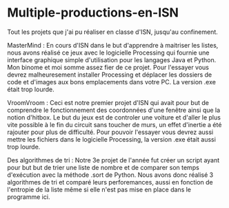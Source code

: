 # Multiple-productions-en-ISN
Tout les projets que j'ai pu réaliser en classe d'ISN, jusqu'au confinement.

MasterMind : En cours d'ISN dans le but d'apprendre à maitriser les listes, nous avons réalisé ce jeux avec le logicielle Processing qui fournie une interface graphique simple d'utilisation pour les langages Java et Python.
Mon binome et moi somme assez fier de ce projet. Pour l'essayer vous devrez malheuresement installer Processing et déplacer les dossiers de code et d'images aux bons emplacements dans votre PC. La version .exe était trop lourde.


VroomVroom : Ceci est notre premier projet d'ISN qui avait pour but de comprendre le fonctionnement des coordonnées d'une fenêtre ainsi que la notion d'hitbox. Le but du jeux est de controler une voiture et d'aller le plus vite possible à le fin du circuit sans toucher de murs, un effet d'inertie a été rajouter pour plus de difficulté. Pour pouvoir l'essayer vous devrez aussi mettre les fichiers dans le logicielle Processing, la version .exe était aussi trop lourde.

Des algorithmes de tri : Notre 3e projet de l'année fut créer un script ayant pour but but de trier une liste de nombre et de comparer son temps d'exécution avec la méthode .sort de Python. Nous avons donc réalisé 3 algorithmes de tri et comparé leurs perforemances, aussi en fonction de l'entropie de la liste même si elle n'est pas mise en place dans le programme ici.
